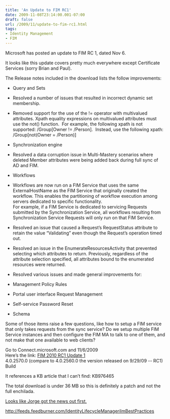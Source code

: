 ```yaml
---
title: 'An Update to FIM RC1'
date: 2009-11-08T23:14:00.001-07:00
draft: false
url: /2009/11/update-to-fim-rc1.html
tags: 
- Identity Management
- FIM
---
```


Microsoft has posted an update to FIM RC 1, dated Nov 6.

It looks like this update covers pretty much everywhere except Certificate Services (sorry Brian and Paul).

The Release notes included in the download lists the follow improvements:

*   Query and Sets

*   Resolved a number of issues that resulted in incorrect dynamic set membership.
*   Removed support for the use of the != operator with multivalued attributes. Xpath equality expressions on multivalued attributes must use the not() function.  For example, the following xpath is not supported: /Group\[Owner != /Person\].  Instead, use the following xpath: /Group\[not(Owner = /Person)\]

*   Synchronization engine

*   Resolved a data corruption issue in Multi-Mastery scenarios where deleted Member attributes were being added back during full sync of AD and FIM.

*   Workflows

*   Workflows are now run on a FIM Service that uses the same ExternalHostName as the FIM Service that originally created the workflow. This enables the partitioning of workflow execution among servers dedicated to specific functionality.   
    For example, if a FIM Service is dedicated to servicing Requests submitted by the Synchronization Service, all workflows resulting from Synchronization Service Requests will only run on that FIM Service.
*   Resolved an issue that caused a Request’s RequestStatus attribute to retain the value “Validating” even though the Request’s operation timed out.
*   Resolved an issue in the EnumerateResourcesActivity that prevented selecting which attributes to return. Previously, regardless of the attribute selection specified, all attributes bound to the enumerated resources were returned.

*   Resolved various issues and made general improvements for:

*   Management Policy Rules
*   Portal user interface Request Management
*   Self-service Password Reset
*   Schema

Some of those items raise a few questions, like how to setup a FIM service that only takes requests from the sync service? Do we setup multiple FIM Service instances and then configure the FIM MA to talk to one of them, and not make that one available to web clients?

Go to Connect.microsoft.com and 11/6/2009  
Here’s the link: [FIM 2010 RC1 Update 1](https://connect.microsoft.com/Downloads/DownloadDetails.aspx?SiteID=433&DownloadID=23207)  
4.0.2570.0 (compare to 4.0.2560.0 the version released on 9/29/09 -- RC1)  
Build

It references a KB article that I can’t find: KB976465

The total download is under 36 MB so this is definitely a patch and not the full enchilada.

[Looks like Jorge got the news out first.](http://blogs.dirteam.com/blogs/jorge/archive/2009/11/08/update-release-for-fim-2010-rc1.aspx)

http://feeds.feedburner.com/IdentityLifecycleManagerilmBestPractices